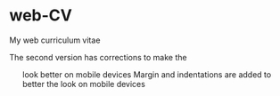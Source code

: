 # web-CV
My web curriculum vitae

The second version has corrections to make the <ul> look better on mobile devices
Margin and indentations are added to better the look on mobile devices
